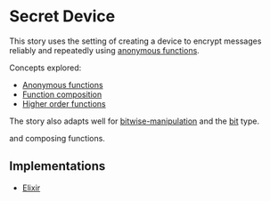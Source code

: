 # Secret Device

This story uses the setting of creating a device to encrypt messages reliably and repeatedly using [anonymous functions][anon-fns].

Concepts explored:

- [Anonymous functions][anon-fns]
- [Function composition][fn-composition]
- [Higher order functions][higher-order]

The story also adapts well for [bitwise-manipulation][bitwise-manipulation] and the [bit][bit] type.

and composing functions.

## Implementations

- [Elixir][implementation-elixir]

[implementation-elixir]: ../../languages/elixir/exercises/concept/anonymous-functions/.docs/introduction.md
[anon-fns]: ../concepts/anonymous_functions.md
[fn-composition]: ../concepts/function_composition.md
[higher-order]: ../concepts/higher_order_functions.md
[bitwise-manipulation]: ../concepts/bitwise_manipulation.md
[bit]: ../types/bit.md
